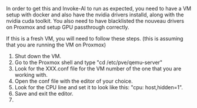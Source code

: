 In order to get this and Invoke-AI to run as expected, you need to have a VM setup with docker and also have the nvidia drivers installd, along with the nvidia cuda toolkit.
You also need to have blacklisted the nouveau drivers on Proxmox and setup GPU passthrough correctly.

If this is a fresh VM, you will need to follow these steps. (this is assuming that you are running the VM on Proxmox) 

1. Shut down the VM.
2. Go to the Proxmox shell and type "cd /etc/pve/qemu-server"
3. Look for the XXX.conf file for the VM number of the one that you are working with.
4. Open the conf file with the editor of your choice.
5. Look for the CPU line and set it to look like this: "cpu: host,hidden=1".
6. Save and exit the editor.
7. 
